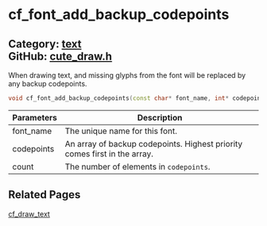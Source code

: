 [](../header.md ':include')

# cf_font_add_backup_codepoints

Category: [text](/api_reference?id=text)  
GitHub: [cute_draw.h](https://github.com/RandyGaul/cute_framework/blob/master/include/cute_draw.h)  
---

When drawing text, and missing glyphs from the font will be replaced by any backup codepoints.

```cpp
void cf_font_add_backup_codepoints(const char* font_name, int* codepoints, int count);
```

Parameters | Description
--- | ---
font_name | The unique name for this font.
codepoints | An array of backup codepoints. Highest priority comes first in the array.
count | The number of elements in `codepoints`.

## Related Pages

[cf_draw_text](/text/cf_draw_text.md)  
